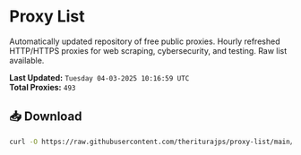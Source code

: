 # Proxy List

Automatically updated repository of free public proxies. Hourly refreshed HTTP/HTTPS proxies for web scraping, cybersecurity, and testing. Raw list available.

**Last Updated:** `Tuesday 04-03-2025 10:16:59 UTC`  
**Total Proxies:** `493`

## 📥 Download
```bash
curl -O https://raw.githubusercontent.com/theriturajps/proxy-list/main/proxies.txt
